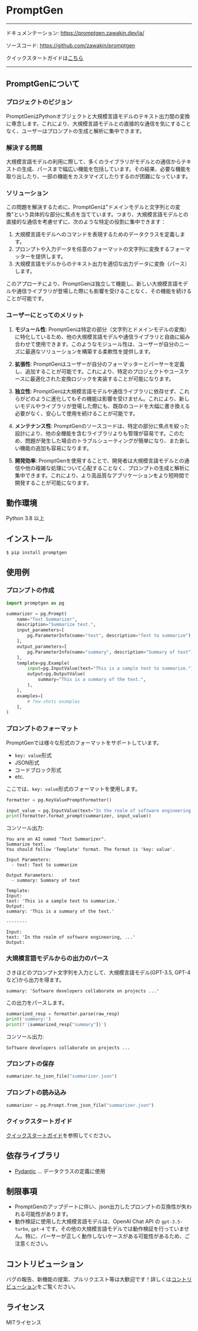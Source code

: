 # PromptGen

----

ドキュメンテーション: https://promptgen.zawakin.dev/ja/

ソースコード: https://github.com/zawakin/promptgen

クイックスタートガイドは[こちら](quickstart.md)

----


## PromptGenについて

### プロジェクトのビジョン

PromptGenはPythonオブジェクトと大規模言語モデルのテキスト出力間の変換に専念します。これにより、大規模言語モデルとの直接的な通信を気にすることなく、ユーザーはプロンプトの生成と解析に集中できます。

### 解決する問題
大規模言語モデルの利用に際して、多くのライブラリがモデルとの通信からテキストの生成、パースまで幅広い機能を包括しています。その結果、必要な機能を取り出したり、一部の機能をカスタマイズしたりするのが困難になっています。

### ソリューション

この問題を解決するために、PromptGenは"ドメインモデルと文字列との変換"という具体的な部分に焦点を当てています。つまり、大規模言語モデルとの直接的な通信を考慮せずに、次のような特定の役割に集中できます：

1. 大規模言語モデルへのコマンドを表現するためのデータクラスを定義します。
1. プロンプトや入力データを任意のフォーマットの文字列に変換するフォーマッターを提供します。
1. 大規模言語モデルからのテキスト出力を適切な出力データに変換（パース）します。

このアプローチにより、PromptGenは独立して機能し、新しい大規模言語モデルや通信ライブラリが登場した際にも影響を受けることなく、その機能を続けることが可能です。

### ユーザーにとってのメリット

1. **モジュール性**: PromptGenは特定の部分（文字列とドメインモデルの変換）に特化しているため、他の大規模言語モデルや通信ライブラリと自由に組み合わせて使用できます。このようなモジュール性は、ユーザーが自分のニーズに最適なソリューションを構築する柔軟性を提供します。

1. **拡張性**: PromptGenはユーザーが自分のフォーマッターとパーサーを定義し、追加することが可能です。これにより、特定のプロジェクトやユースケースに最適化された変換ロジックを実装することが可能になります。

1. **独立性**: PromptGenは大規模言語モデルや通信ライブラリに依存せず、これらがどのように進化してもその機能は影響を受けません。これにより、新しいモデルやライブラリが登場した際にも、既存のコードを大幅に書き換える必要がなく、安心して使用を続けることが可能です。

1. **メンテナンス性**: PromptGenのソースコードは、特定の部分に焦点を絞った設計により、他の全機能を含むライブラリよりも管理が容易です。このため、問題が発生した場合のトラブルシューティングが簡単になり、また新しい機能の追加も容易になります。

1. **開発効率**: PromptGenを使用することで、開発者は大規模言語モデルとの通信や他の複雑な処理について心配することなく、プロンプトの生成と解析に集中できます。これにより、より高品質なアプリケーションをより短時間で開発することが可能になります。


## 動作環境

Python 3.8 以上

## インストール
```console
$ pip install promptgen
```

## 使用例

### プロンプトの作成

```python
import promptgen as pg

summarizer = pg.Prompt(
    name="Text Summarizer",
    description="Summarize text.",
    input_parameters=[
        pg.ParameterInfo(name="text", description="Text to summarize"),
    ],
    output_parameters=[
        pg.ParameterInfo(name="summary", description="Summary of text"),
    ],
    template=pg.Example(
        input=pg.InputValue(text="This is a sample text to summarize."),
        output=pg.OutputValue(
            summary="This is a summary of the text.",
        ),
    ),
    examples=[
        # few-shots examples
    ],
)
```

### プロンプトのフォーマット

PromptGenでは様々な形式のフォーマットをサポートしています。

- `key: value`形式
- JSON形式
- コードブロック形式
- etc.

ここでは、`key: value`形式のフォーマットを使用します。

```python
formatter = pg.KeyValuePromptFormatter()

input_value = pg.InputValue(text="In the realm of software engineering, ...")
print(formatter.format_prompt(summarizer, input_value))
```

コンソール出力:

```console
You are an AI named "Text Summarizer".
Summarize text.
You should follow 'Template' format. The format is 'key: value'.

Input Parameters:
  - text: Text to summarize

Output Parameters:
  - summary: Summary of text

Template:
Input:
text: 'This is a sample text to summarize.'
Output:
summary: 'This is a summary of the text.'

--------

Input:
text: 'In the realm of software engineering, ...'
Output:
```

### 大規模言語モデルからの出力のパース

さきほどのプロンプト文字列を入力として、大規模言語モデル(GPT-3.5, GPT-4など)から出力を得ます。

```console
summary: 'Software developers collaborate on projects ...'
```

この出力をパースします。

```python
summarized_resp = formatter.parse(raw_resp)
print('summary:')
print(f'{summarized_resp["summary"]}')
```

コンソール出力:

```console
Software developers collaborate on projects ...
```

### プロンプトの保存

```python
summarizer.to_json_file("summarizer.json")
```

### プロンプトの読み込み

```python
summarizer = pg.Prompt.from_json_file("summarizer.json")
```


### クイックスタートガイド

[クイックスタートガイド](quickstart.md)を参照してください。

## 依存ライブラリ

- [Pydantic](https://docs.pydantic.dev/latest/) ... データクラスの定義に使用

## 制限事項

- PromptGenのアップデートに伴い、json出力したプロンプトの互換性が失われる可能性があります。
- 動作検証に使用した大規模言語モデルは、OpenAI Chat API の `gpt-3.5-turbo`, `gpt-4` です。その他の大規模言語モデルでは動作検証を行っていません。特に、パーサーが正しく動作しないケースがある可能性があるため、ご注意ください。

## コントリビューション

バグの報告、新機能の提案、プルリクエスト等は大歓迎です！詳しくは[コントリビューション](contributing.md)をご覧ください。

## ライセンス

MITライセンス
